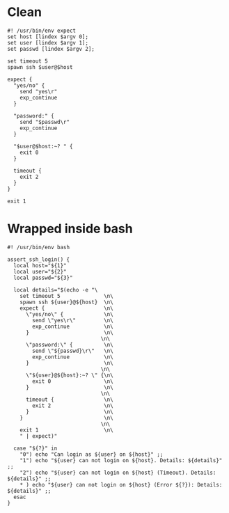 # Clean
    #! /usr/bin/env expect
    set host [lindex $argv 0];
    set user [lindex $argv 1];
    set passwd [lindex $argv 2];

    set timeout 5
    spawn ssh $user@$host

    expect {
      "yes/no" {
        send "yes\r"
        exp_continue
      }

      "password:" {
        send "$passwd\r"
        exp_continue
      }

      "$user@$host:~? " {
        exit 0
      }

      timeout {
        exit 2
      }
    }

    exit 1


# Wrapped inside bash
    #! /usr/bin/env bash

    assert_ssh_login() {
      local host="${1}"
      local user="${2}"
      local passwd="${3}"

      local details="$(echo -e "\
        set timeout 5              \n\
        spawn ssh ${user}@${host}  \n\
        expect {                   \n\
          \"yes/no\" {             \n\
            send \"yes\r\"         \n\
            exp_continue           \n\
          }                        \n\
                                  \n\
          \"password:\" {          \n\
            send \"${passwd}\r\"   \n\
            exp_continue           \n\
          }                        \n\
                                  \n\
          \"${user}@${host}:~? \" {\n\
            exit 0                 \n\
          }                        \n\
                                  \n\
          timeout {                \n\
            exit 2                 \n\
          }                        \n\
        }                          \n\
                                  \n\
        exit 1                     \n\
        " | expect)"

      case "${?}" in
        "0") echo "Can login as ${user} on ${host}" ;;
        "1") echo "${user} can not login on ${host}. Details: ${details}" ;;
        "2") echo "${user} can not login on ${host} (Timeout). Details: ${details}" ;;
        * ) echo "${user} can not login on ${host} (Error ${?}): Details: ${details}" ;;
      esac
    }
